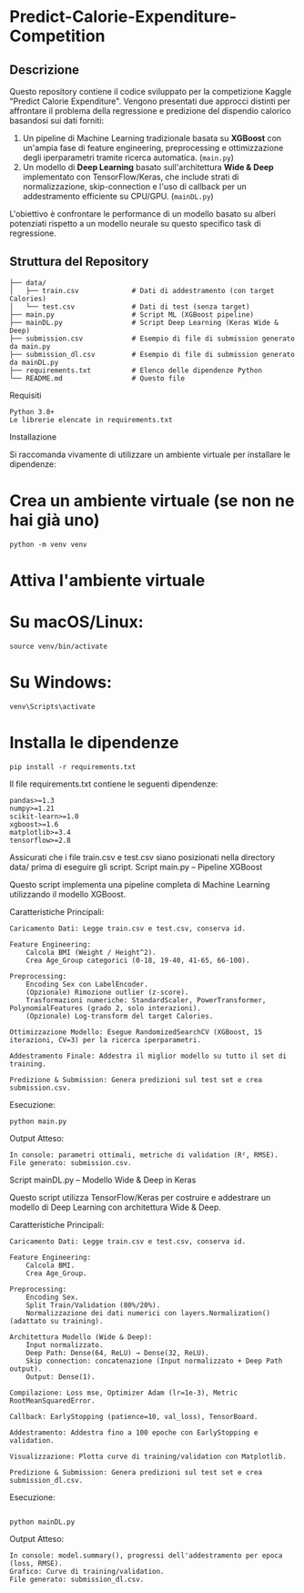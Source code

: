 # Predict-Calorie-Expenditure-Competition

## Descrizione
Questo repository contiene il codice sviluppato per la competizione Kaggle "Predict Calorie Expenditure". Vengono presentati due approcci distinti per affrontare il problema della regressione e predizione del dispendio calorico basandosi sui dati forniti:

1.  Un pipeline di Machine Learning tradizionale basata su **XGBoost** con un'ampia fase di feature engineering, preprocessing e ottimizzazione degli iperparametri tramite ricerca automatica. (`main.py`)
2.  Un modello di **Deep Learning** basato sull'architettura **Wide & Deep** implementato con TensorFlow/Keras, che include strati di normalizzazione, skip-connection e l'uso di callback per un addestramento efficiente su CPU/GPU. (`mainDL.py`)

L'obiettivo è confrontare le performance di un modello basato su alberi potenziati rispetto a un modello neurale su questo specifico task di regressione.

## Struttura del Repository

```text
├── data/
│   ├── train.csv             # Dati di addestramento (con target Calories)
│   └── test.csv              # Dati di test (senza target)
├── main.py                   # Script ML (XGBoost pipeline)
├── mainDL.py                 # Script Deep Learning (Keras Wide & Deep)
├── submission.csv            # Esempio di file di submission generato da main.py
├── submission_dl.csv         # Esempio di file di submission generato da mainDL.py
├── requirements.txt          # Elenco delle dipendenze Python
└── README.md                 # Questo file
```
Requisiti

    Python 3.8+
    Le librerie elencate in requirements.txt

Installazione

Si raccomanda vivamente di utilizzare un ambiente virtuale per installare le dipendenze:

# Crea un ambiente virtuale (se non ne hai già uno)
```
python -m venv venv
```
# Attiva l'ambiente virtuale
# Su macOS/Linux:
```
source venv/bin/activate
```
# Su Windows:
```
venv\Scripts\activate
```
# Installa le dipendenze
```
pip install -r requirements.txt
```
Il file requirements.txt contiene le seguenti dipendenze:

```
pandas>=1.3
numpy>=1.21
scikit-learn>=1.0
xgboost>=1.6
matplotlib>=3.4
tensorflow>=2.8
```
Assicurati che i file train.csv e test.csv siano posizionati nella directory data/ prima di eseguire gli script.
Script main.py – Pipeline XGBoost

Questo script implementa una pipeline completa di Machine Learning utilizzando il modello XGBoost.

Caratteristiche Principali:

    Caricamento Dati: Legge train.csv e test.csv, conserva id.
    
    Feature Engineering:
        Calcola BMI (Weight / Height^2).
        Crea Age_Group categorici (0-18, 19-40, 41-65, 66-100).
        
    Preprocessing:
        Encoding Sex con LabelEncoder.
        (Opzionale) Rimozione outlier (z-score).
        Trasformazioni numeriche: StandardScaler, PowerTransformer, PolynomialFeatures (grado 2, solo interazioni).
        (Opzionale) Log-transform del target Calories.
        
    Ottimizzazione Modello: Esegue RandomizedSearchCV (XGBoost, 15 iterazioni, CV=3) per la ricerca iperparametri.
    
    Addestramento Finale: Addestra il miglior modello su tutto il set di training.
    
    Predizione & Submission: Genera predizioni sul test set e crea submission.csv.

Esecuzione:

```
python main.py
```
Output Atteso:

    In console: parametri ottimali, metriche di validation (R², RMSE).
    File generato: submission.csv.

Script mainDL.py – Modello Wide & Deep in Keras

Questo script utilizza TensorFlow/Keras per costruire e addestrare un modello di Deep Learning con architettura Wide & Deep.

Caratteristiche Principali:

    Caricamento Dati: Legge train.csv e test.csv, conserva id.
    
    Feature Engineering:
        Calcola BMI.
        Crea Age_Group.
        
    Preprocessing:
        Encoding Sex.
        Split Train/Validation (80%/20%).
        Normalizzazione dei dati numerici con layers.Normalization() (adattato su training).
        
    Architettura Modello (Wide & Deep):
        Input normalizzato.
        Deep Path: Dense(64, ReLU) → Dense(32, ReLU).
        Skip connection: concatenazione (Input normalizzato + Deep Path output).
        Output: Dense(1).
        
    Compilazione: Loss mse, Optimizer Adam (lr=1e-3), Metric RootMeanSquaredError.
    
    Callback: EarlyStopping (patience=10, val_loss), TensorBoard.
    
    Addestramento: Addestra fino a 100 epoche con EarlyStopping e validation.
    
    Visualizzazione: Plotta curve di training/validation con Matplotlib.
    
    Predizione & Submission: Genera predizioni sul test set e crea submission_dl.csv.

Esecuzione:
```

python mainDL.py
```
Output Atteso:

    In console: model.summary(), progressi dell'addestramento per epoca (loss, RMSE).
    Grafico: Curve di training/validation.
    File generato: submission_dl.csv.
